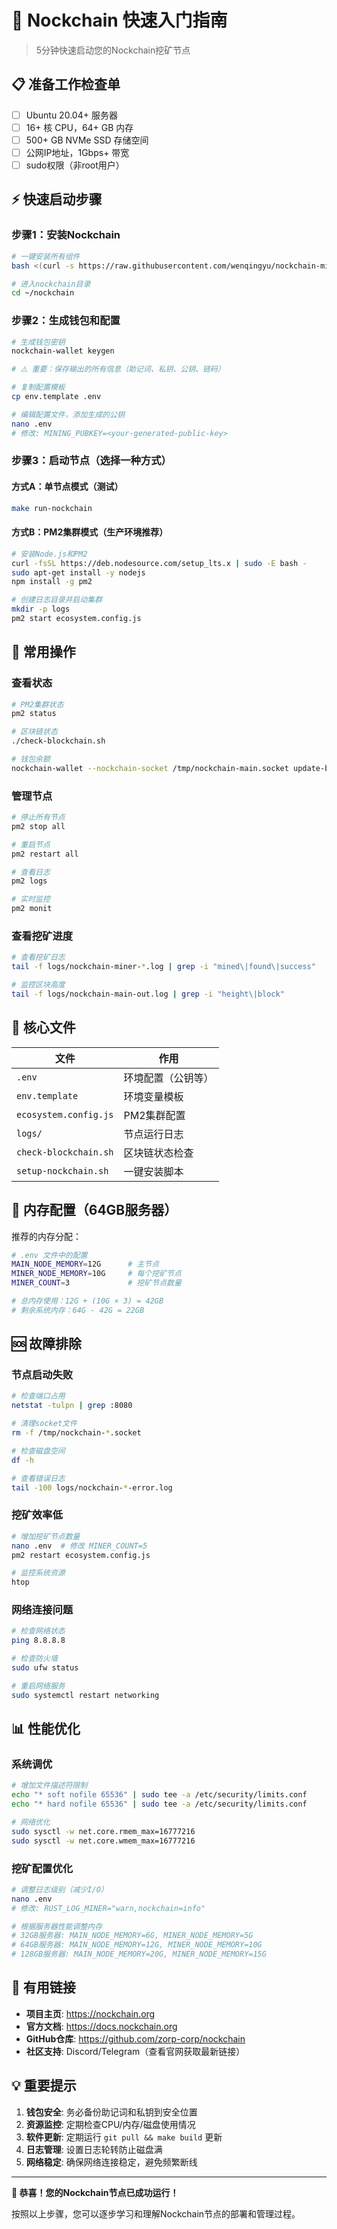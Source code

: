# 🚀 Nockchain 快速入门指南

> 5分钟快速启动您的Nockchain挖矿节点

## 📋 准备工作检查单

- [ ] Ubuntu 20.04+ 服务器
- [ ] 16+ 核 CPU，64+ GB 内存
- [ ] 500+ GB NVMe SSD 存储空间
- [ ] 公网IP地址，1Gbps+ 带宽
- [ ] sudo权限（非root用户）

## ⚡ 快速启动步骤

### 步骤1：安装Nockchain

```bash
# 一键安装所有组件
bash <(curl -s https://raw.githubusercontent.com/wenqingyu/nockchain-mining-script/main/setup-nockchain.sh)

# 进入nockchain目录
cd ~/nockchain
```

### 步骤2：生成钱包和配置

```bash
# 生成钱包密钥
nockchain-wallet keygen

# ⚠️ 重要：保存输出的所有信息（助记词、私钥、公钥、链码）

# 复制配置模板
cp env.template .env

# 编辑配置文件，添加生成的公钥
nano .env
# 修改: MINING_PUBKEY=<your-generated-public-key>
```

### 步骤3：启动节点（选择一种方式）

#### 方式A：单节点模式（测试）
```bash
make run-nockchain
```

#### 方式B：PM2集群模式（生产环境推荐）
```bash
# 安装Node.js和PM2
curl -fsSL https://deb.nodesource.com/setup_lts.x | sudo -E bash -
sudo apt-get install -y nodejs
npm install -g pm2

# 创建日志目录并启动集群
mkdir -p logs
pm2 start ecosystem.config.js
```

## 🔄 常用操作

### 查看状态
```bash
# PM2集群状态
pm2 status

# 区块链状态
./check-blockchain.sh

# 钱包余额
nockchain-wallet --nockchain-socket /tmp/nockchain-main.socket update-balance
```

### 管理节点
```bash
# 停止所有节点
pm2 stop all

# 重启节点
pm2 restart all

# 查看日志
pm2 logs

# 实时监控
pm2 monit
```

### 查看挖矿进度
```bash
# 查看挖矿日志
tail -f logs/nockchain-miner-*.log | grep -i "mined\|found\|success"

# 监控区块高度
tail -f logs/nockchain-main-out.log | grep -i "height\|block"
```

## 🎯 核心文件

| 文件 | 作用 |
|------|------|
| `.env` | 环境配置（公钥等） |
| `env.template` | 环境变量模板 |
| `ecosystem.config.js` | PM2集群配置 |
| `logs/` | 节点运行日志 |
| `check-blockchain.sh` | 区块链状态检查 |
| `setup-nockchain.sh` | 一键安装脚本 |

## 💾 内存配置（64GB服务器）

推荐的内存分配：
```bash
# .env 文件中的配置
MAIN_NODE_MEMORY=12G      # 主节点
MINER_NODE_MEMORY=10G     # 每个挖矿节点
MINER_COUNT=3             # 挖矿节点数量

# 总内存使用：12G + (10G × 3) = 42GB
# 剩余系统内存：64G - 42G = 22GB
```

## 🆘 故障排除

### 节点启动失败
```bash
# 检查端口占用
netstat -tulpn | grep :8080

# 清理socket文件
rm -f /tmp/nockchain-*.socket

# 检查磁盘空间
df -h

# 查看错误日志
tail -100 logs/nockchain-*-error.log
```

### 挖矿效率低
```bash
# 增加挖矿节点数量
nano .env  # 修改 MINER_COUNT=5
pm2 restart ecosystem.config.js

# 监控系统资源
htop
```

### 网络连接问题
```bash
# 检查网络状态
ping 8.8.8.8

# 检查防火墙
sudo ufw status

# 重启网络服务
sudo systemctl restart networking
```

## 📊 性能优化

### 系统调优
```bash
# 增加文件描述符限制
echo "* soft nofile 65536" | sudo tee -a /etc/security/limits.conf
echo "* hard nofile 65536" | sudo tee -a /etc/security/limits.conf

# 网络优化
sudo sysctl -w net.core.rmem_max=16777216
sudo sysctl -w net.core.wmem_max=16777216
```

### 挖矿配置优化
```bash
# 调整日志级别（减少I/O）
nano .env
# 修改: RUST_LOG_MINER="warn,nockchain=info"

# 根据服务器性能调整内存
# 32GB服务器: MAIN_NODE_MEMORY=6G, MINER_NODE_MEMORY=5G
# 64GB服务器: MAIN_NODE_MEMORY=12G, MINER_NODE_MEMORY=10G
# 128GB服务器: MAIN_NODE_MEMORY=20G, MINER_NODE_MEMORY=15G
```

## 🔗 有用链接

- **项目主页**: https://nockchain.org
- **官方文档**: https://docs.nockchain.org  
- **GitHub仓库**: https://github.com/zorp-corp/nockchain
- **社区支持**: Discord/Telegram（查看官网获取最新链接）

## 💡 重要提示

1. **钱包安全**: 务必备份助记词和私钥到安全位置
2. **资源监控**: 定期检查CPU/内存/磁盘使用情况
3. **软件更新**: 定期运行 `git pull && make build` 更新
4. **日志管理**: 设置日志轮转防止磁盘满
5. **网络稳定**: 确保网络连接稳定，避免频繁断线

---

**🎉 恭喜！您的Nockchain节点已成功运行！**

按照以上步骤，您可以逐步学习和理解Nockchain节点的部署和管理过程。 